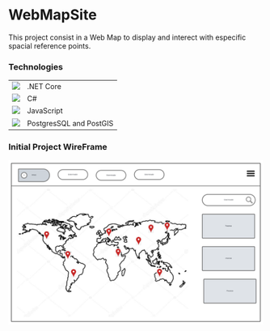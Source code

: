 # WebMapSite

This project consist in a Web Map to display and interect with especific spacial reference points.

### Technologies


|   | |
| ------------- | ------------- |
| <img src="https://user-images.githubusercontent.com/25181517/121405754-b4f48f80-c95d-11eb-8893-fc325bde617f.png" style="width:20px;"/>  | .NET Core  |
|<img src="https://user-images.githubusercontent.com/25181517/121405384-444d7300-c95d-11eb-959f-913020d3bf90.png" style="width:20px;"/> | C#
| <img src="https://user-images.githubusercontent.com/25181517/117447155-6a868a00-af3d-11eb-9cfe-245df15c9f3f.png" style="width:20px;"/> | JavaScript |
|<img src="https://user-images.githubusercontent.com/25181517/117208740-bfb78400-adf5-11eb-97bb-09072b6bedfc.png" style="width:20px;"/> | PostgresSQL and PostGIS

### Initial Project WireFrame
![WireFrame](wireframe.png)
